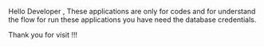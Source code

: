 Hello Developer , These applications are only for codes and for understand the flow for run these applications you have need the database credentials.

Thank you for visit !!!
